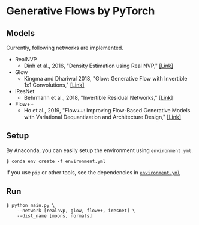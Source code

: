 Generative Flows by PyTorch
===

Models
---

Currently, following networks are implemented.

* RealNVP
  * Dinh et al., 2016, "Density Estimation using Real NVP," [[Link]](https://arxiv.org/abs/1605.08803)
* Glow
  * Kingma and Dhariwal 2018, "Glow: Generative Flow with Invertible 1x1 Convolutions," [[Link]](https://arxiv.org/abs/1807.03039v2)
* iResNet
  * Behrmann et al., 2018, "Invertible Residual Networks," [[Link]](https://arxiv.org/abs/1811.00995)
* Flow++
  * Ho et al., 2019, "Flow++: Improving Flow-Based Generative Models with Variational Dequantization and Architecture Design," [[Link]](https://arxiv.org/abs/1902.00275)

Setup
---

By Anaconda, you can easily setup the environment using `environment.yml`.

```shell
$ conda env create -f environment.yml
```

If you use `pip` or other tools, see the dependencies in [`environment.yml`](./environment.yml)

Run
---

```shell
$ python main.py \
    --network [realnvp, glow, flow++, iresnet] \
    --dist_name [moons, normals]
```
